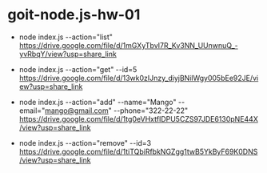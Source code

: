 # goit-node.js-hw-01

- node index.js --action="list"
  https://drive.google.com/file/d/1mGXyTbvI7R_Kv3NN_UUnwnuQ_-yvRbqY/view?usp=share_link

- node index.js --action="get" --id=5
  https://drive.google.com/file/d/13wk0zIJnzy_diyjBNilWgy005bEe92JE/view?usp=share_link

- node index.js --action="add" --name="Mango" --email="mango@gmail.com" --phone="322-22-22"
  https://drive.google.com/file/d/1tg0eVHxtfIDPU5CZS97JDE6130pNE44X/view?usp=share_link

- node index.js --action="remove" --id=3
  https://drive.google.com/file/d/1tiTQbiRfbkNGZgg1twB5YkByF69K0DNS/view?usp=share_link
